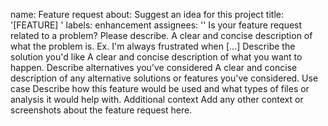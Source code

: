 name: Feature request
about: Suggest an idea for this project
title: '[FEATURE] '
labels: enhancement
assignees: ''
Is your feature request related to a problem? Please describe.
A clear and concise description of what the problem is. Ex. I'm always frustrated when [...]
Describe the solution you'd like
A clear and concise description of what you want to happen.
Describe alternatives you've considered
A clear and concise description of any alternative solutions or features you've considered.
Use case
Describe how this feature would be used and what types of files or analysis it would help with.
Additional context
Add any other context or screenshots about the feature request here.
